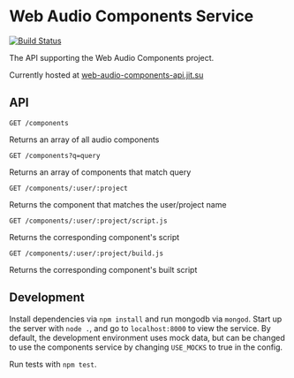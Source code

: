 Web Audio Components Service
============

[![Build Status](https://travis-ci.org/web-audio-components/web-audio-components-service.png)](https://travis-ci.org/web-audio-components/web-audio-components-service)

The API supporting the Web Audio Components project.

Currently hosted at [web-audio-components-api.jit.su](http://web-audio-components-api.jit.su)

## API

`GET /components`

Returns an array of all audio components

`GET /components?q=query`

Returns an array of components that match query

`GET /components/:user/:project`

Returns the component that matches the user/project name

`GET /components/:user/:project/script.js`

Returns the corresponding component's script

`GET /components/:user/:project/build.js`

Returns the corresponding component's built script

## Development

Install dependencies via `npm install` and run mongodb via `mongod`. Start up the server with `node .`, and go to `localhost:8000` to view the service. By default, the development environment uses mock data, but can be changed to use the components service by changing `USE_MOCKS` to true in the config.

Run tests with `npm test`.
